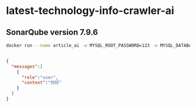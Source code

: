 # latest-technology-info-crawler-ai

## SonarQube version 7.9.6
```bash
docker run --name article_ai -e MYSQL_ROOT_PASSWORD=123 -e MYSQL_DATABASE=article_ai -e TZ=Asia/Shanghai -p 3306:3306 -d {your_container_name}
```

```json

{
  "messages":[
    {
      "role":"user",
      "content":"你好"
    }
  ]
}
```
